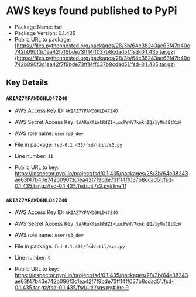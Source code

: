 # AWS keys found published to PyPi

* Package Name: fsd
* Package Version: 0.1.435
* Public URL to package: [https://files.pythonhosted.org/packages/28/3b/64e38243ae63f47b40e742b090f3c1ea42f7f9bde73ff14ff037b8cdad51/fsd-0.1.435.tar.gz](https://files.pythonhosted.org/packages/28/3b/64e38243ae63f47b40e742b090f3c1ea42f7f9bde73ff14ff037b8cdad51/fsd-0.1.435.tar.gz)

## Key Details

### `AKIAZ7YFAWD6HLD47Z4O`

* AWS Access Key ID: `AKIAZ7YFAWD6HLD47Z4O`
* AWS Secret Access Key: `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` 
* AWS role name: `user/s3_dev`
* File in package: `fsd-0.1.435/fsd/util/s3.py`
* Line number: `11`

* Public URL to key: https://inspector.pypi.io/project/fsd/0.1.435/packages/28/3b/64e38243ae63f47b40e742b090f3c1ea42f7f9bde73ff14ff037b8cdad51/fsd-0.1.435.tar.gz/fsd-0.1.435/fsd/util/s3.py#line.11



### `AKIAZ7YFAWD6HLD47Z4O`

* AWS Access Key ID: `AKIAZ7YFAWD6HLD47Z4O`
* AWS Secret Access Key: `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` 
* AWS role name: `user/s3_dev`
* File in package: `fsd-0.1.435/fsd/util/sqs.py`
* Line number: `9`

* Public URL to key: https://inspector.pypi.io/project/fsd/0.1.435/packages/28/3b/64e38243ae63f47b40e742b090f3c1ea42f7f9bde73ff14ff037b8cdad51/fsd-0.1.435.tar.gz/fsd-0.1.435/fsd/util/sqs.py#line.9


